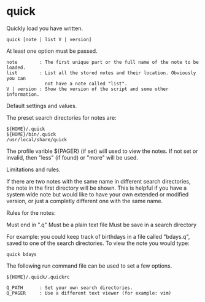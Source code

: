 # quick

Quickly load you have written.

    quick [note | list V | version]

At least one option must be passed.

    note        : The first unique part or the full name of the note to be loaded.
    list        : List all the stored notes and their location. Obviously you can
                  not have a note called "list".
    V | version : Show the version of the script and some other information.

Default settings and values.

The preset search directories for notes are:

    ${HOME}/.quick
    ${HOME}/bin/.quick
    /usr/local/share/quick

The profile varible ${PAGER} (if set) will used to view the notes. If not set
or invalid, then "less" (if found) or "more" will be used.

Limitations and rules.

If there are two notes with the same name in different search directories, the
note in the first directory will be shown. This is helpful if you have a system
wide note but would like to have your own extended or modified version, or just
a completly different one with the same name.

Rules for the notes:

 Must end in ".q"
 Must be a plain text file
 Must be save in a search directory

For example: you could keep track of birthdays in a file called "bdays.q",
saved to one of the search directories. To view the note you would type:

    quick bdays

The following run command file can be used to set a few options.

    ${HOME}/.quick/.quickrc

    Q_PATH      : Set your own search directories.
    Q_PAGER     : Use a different text viewer (for example: vim)


